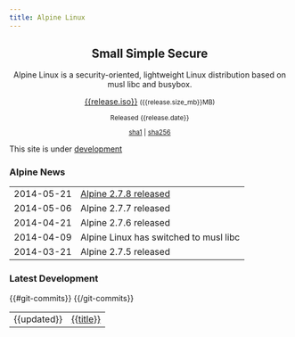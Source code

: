 ```yaml
---
title: Alpine Linux
---
```


<div class="widebar">
 <div class="block-left">
  <center>
   <h2>Small Simple Secure</h2>
   <p>
    Alpine Linux is a security-oriented, lightweight Linux distribution
    based on musl libc and busybox.
   </p>
  </center>
 </div>
 <div class="block-right">
  <center>
   <span class="icon-download" style="font-size:400%; color:green;"></span>
   <p>
    <a href="{{release.iso}}">{{release.iso}}</a>
    <small>({{release.size_mb}}MB)</small>
   </p>
   <small>
    <p>Released {{release.date}}</p>
    <p>
     <a title="{{release.sha1}}" href="{{release.iso}}.sha1">sha1</a>
     |
     <a title="{{release.sha256}}" href="{{release.iso}}.sha256">sha256</a>
    </p>
   </small>
  </center>
 </div>
 <p></p>
</div>

This site is under [development](http://git.alpinelinux.org/cgit/ncopa/mksite-alpine)

<div>
 <div class="block-left">
  <h3><span class="icon-rss-square"></span> Alpine News</h3>
  <table>
   <tr><td>2014-05-21</td><td><a href="posts/release-2.7.8.html">Alpine 2.7.8 released</a></td></tr>
   <tr><td>2014-05-06</td><td><a>Alpine 2.7.7 released</a></td></tr>
   <tr><td>2014-04-21</td><td><a>Alpine 2.7.6 released</a></td></tr>
   <tr><td>2014-04-09</td><td><a>Alpine Linux has switched to musl libc</a></td></tr>
   <tr><td>2014-03-21</td><td><a>Alpine 2.7.5 released</a></td></tr>
  </table>
 </div>
 <div class="block-right">
  <h3><span class="icon-archive"></span> Latest Development</h3>
  <table>
   {{#git-commits}}
   <tr>
    <td><time datetime="{{updated}}">{{updated}}</time></td>
    <td><a href="{{{link}}}">{{title}}</a></td>
   </tr>
   {{/git-commits}}
 </table>
 </div>
</div>

